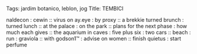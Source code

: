 Tags: jardim botanico, leblon, jog 
Title: TEMBICI
  
naldecon : cewin :: virus on ay.eye : by proxy :: a brekkie turned brunch : turned lunch :: at the palace : on the park :: plans for the next phase : how much each gives :: the aquarium in caves : five plus six : two cars :: beach : run : graviola :: with godson1™ : advise on women :: finish quietus : start perfume 